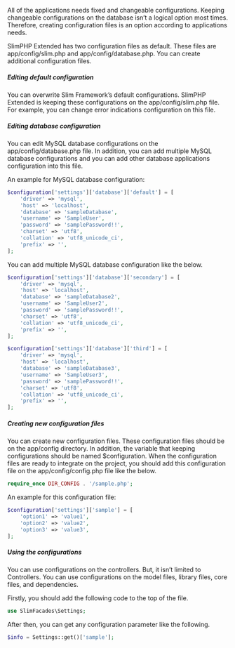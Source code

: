 All of the applications needs fixed and changeable configurations. Keeping changeable configurations on the database isn’t a logical option most times. Therefore, creating configuration files is an option according to applications needs.
 
SlimPHP Extended has two configuration files as default. These files are app/config/slim.php and app/config/database.php. You can create additional configuration files.
 
##### Editing default configuration
 
You can overwrite Slim Framework’s default configurations. SlimPHP Extended is keeping these configurations on the app/config/slim.php file. For example, you can change error indications configuration on this file.
 
##### Editing database configuration
 
You can edit MySQL database configurations on the app/config/database.php file. In addition, you can add multiple MySQL database configurations and you can add other database applications configuration into this file.
 
An example for MySQL database configuration:
 
```php
$configuration['settings']['database']['default'] = [
    'driver' => 'mysql',
    'host' => 'localhost',
    'database' => 'sampleDatabase',
    'username' => 'SampleUser',
    'password' => 'samplePassword!!',
    'charset' => 'utf8',
    'collation' => 'utf8_unicode_ci',
    'prefix' => '',
];
```
 
You can add multiple MySQL database configuration like the below.
 
```php
$configuration['settings']['database']['secondary'] = [
    'driver' => 'mysql',
    'host' => 'localhost',
    'database' => 'sampleDatabase2',
    'username' => 'SampleUser2',
    'password' => 'samplePassword!!',
    'charset' => 'utf8',
    'collation' => 'utf8_unicode_ci',
    'prefix' => '',
];

$configuration['settings']['database']['third'] = [
    'driver' => 'mysql',
    'host' => 'localhost',
    'database' => 'sampleDatabase3',
    'username' => 'SampleUser3',
    'password' => 'samplePassword!!',
    'charset' => 'utf8',
    'collation' => 'utf8_unicode_ci',
    'prefix' => '',
];
```
 
##### Creating new configuration files
 
You can create new configuration files. These configuration files should be on the app/config directory. In addition, the variable that keeping configurations should be named $configuration. When the configuration files are ready to integrate on the project, you should add this configuration file on the app/config/config.php file like the below.
 
```php
require_once DIR_CONFIG . '/sample.php';
```

An example for this configuration file:

```php
$configuration['settings']['sample'] = [
    'option1' => 'value1',
    'option2' => 'value2',
    'option3' => 'value3',
];
```
 
##### Using the configurations
 
You can use configurations on the controllers. But, it isn’t limited to Controllers. You can use configurations on the model files, library files, core files, and dependencies.
 
Firstly, you should add the following code to the top of the file.
 
```php
use SlimFacades\Settings;
```
 
After then, you can get any configuration parameter like the following.
 
```php
$info = Settings::get()['sample'];
```
